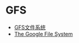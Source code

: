 # GFS

- [GFS文件系统](https://github.com/Uyouii/bookreading/blob/master/%E5%88%86%E5%B8%83%E5%BC%8F%E7%B3%BB%E7%BB%9F/GFS/GFS%E6%96%87%E4%BB%B6%E7%B3%BB%E7%BB%9F.md)
- [The Google File System](https://github.com/Uyouii/bookreading/blob/master/%E5%88%86%E5%B8%83%E5%BC%8F%E7%B3%BB%E7%BB%9F/GFS/The%20Google%20File%20System.md)
